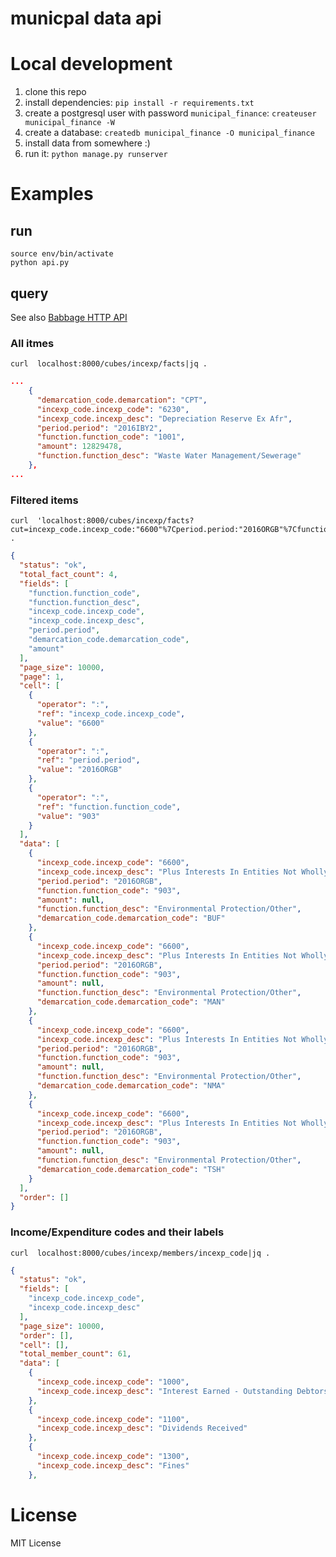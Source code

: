 # municpal data api

# Local development

1. clone this repo
2. install dependencies: ``pip install -r requirements.txt``
3. create a postgresql user with password ``municipal_finance``: ``createuser municipal_finance -W``
4. create a database: ``createdb municipal_finance -O municipal_finance``
5. install data from somewhere :)
6. run it: ``python manage.py runserver``

# Examples

## run

    source env/bin/activate
    python api.py

## query

See also [Babbage HTTP API](https://github.com/openspending/babbage#using-the-http-api)

### All itmes

    curl  localhost:8000/cubes/incexp/facts|jq .


```json
...
    {
      "demarcation_code.demarcation": "CPT",
      "incexp_code.incexp_code": "6230",
      "incexp_code.incexp_desc": "Depreciation Reserve Ex Afr",
      "period.period": "2016IBY2",
      "function.function_code": "1001",
      "amount": 12829478,
      "function.function_desc": "Waste Water Management/Sewerage"
    },
...
```

### Filtered items

    curl  'localhost:8000/cubes/incexp/facts?cut=incexp_code.incexp_code:"6600"%7Cperiod.period:"2016ORGB"%7Cfunction.function_code:"903"'|jq .

```json
{
  "status": "ok",
  "total_fact_count": 4,
  "fields": [
    "function.function_code",
    "function.function_desc",
    "incexp_code.incexp_code",
    "incexp_code.incexp_desc",
    "period.period",
    "demarcation_code.demarcation_code",
    "amount"
  ],
  "page_size": 10000,
  "page": 1,
  "cell": [
    {
      "operator": ":",
      "ref": "incexp_code.incexp_code",
      "value": "6600"
    },
    {
      "operator": ":",
      "ref": "period.period",
      "value": "2016ORGB"
    },
    {
      "operator": ":",
      "ref": "function.function_code",
      "value": "903"
    }
  ],
  "data": [
    {
      "incexp_code.incexp_code": "6600",
      "incexp_code.incexp_desc": "Plus Interests In Entities Not Wholly Owned",
      "period.period": "2016ORGB",
      "function.function_code": "903",
      "amount": null,
      "function.function_desc": "Environmental Protection/Other",
      "demarcation_code.demarcation_code": "BUF"
    },
    {
      "incexp_code.incexp_code": "6600",
      "incexp_code.incexp_desc": "Plus Interests In Entities Not Wholly Owned",
      "period.period": "2016ORGB",
      "function.function_code": "903",
      "amount": null,
      "function.function_desc": "Environmental Protection/Other",
      "demarcation_code.demarcation_code": "MAN"
    },
    {
      "incexp_code.incexp_code": "6600",
      "incexp_code.incexp_desc": "Plus Interests In Entities Not Wholly Owned",
      "period.period": "2016ORGB",
      "function.function_code": "903",
      "amount": null,
      "function.function_desc": "Environmental Protection/Other",
      "demarcation_code.demarcation_code": "NMA"
    },
    {
      "incexp_code.incexp_code": "6600",
      "incexp_code.incexp_desc": "Plus Interests In Entities Not Wholly Owned",
      "period.period": "2016ORGB",
      "function.function_code": "903",
      "amount": null,
      "function.function_desc": "Environmental Protection/Other",
      "demarcation_code.demarcation_code": "TSH"
    }
  ],
  "order": []
}
```

### Income/Expenditure codes and their labels

    curl  localhost:8000/cubes/incexp/members/incexp_code|jq .

```json
{
  "status": "ok",
  "fields": [
    "incexp_code.incexp_code",
    "incexp_code.incexp_desc"
  ],
  "page_size": 10000,
  "order": [],
  "cell": [],
  "total_member_count": 61,
  "data": [
    {
      "incexp_code.incexp_code": "1000",
      "incexp_code.incexp_desc": "Interest Earned - Outstanding Debtors"
    },
    {
      "incexp_code.incexp_code": "1100",
      "incexp_code.incexp_desc": "Dividends Received"
    },
    {
      "incexp_code.incexp_code": "1300",
      "incexp_code.incexp_desc": "Fines"
    },
```

# License

MIT License
